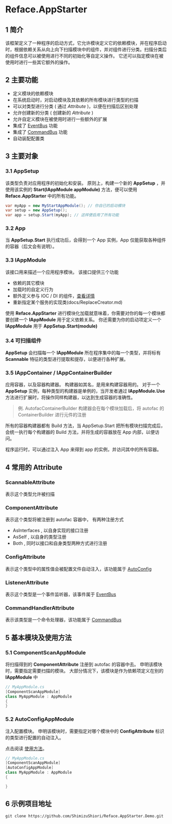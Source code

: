 # Reface.AppStarter

## 1 简介

该框架定义了一种程序的启动方式，它允许模块定义它的依赖模块，并在程序启动时，根据依赖关系从向上向下扫描模块中的组件，并对组件进行分类。扫描分类后的组件信息可以被使用进行不同的初始化等自定义操作。
它还可以指定模块在被使用时进行一些其它额外的操作。

## 2 主要功能

* 定义模块的依赖模块
* 在系统启动时，对启动模块及其依赖的所有模块进行类型的扫描
* 可以对类型进行分类 ( 通过 *Attribute* )，以便在扫描后区别处理
* 允许创建新的分类 ( 创建新的 *Attribute* )
* 允许自定义模块在被使用时进行一些额外的扩展
* 集成了 [EventBus] 功能
* 集成了 [CommandBus] 功能
* 自动装配配置类

## 3 主要对象

### 3.1 AppSetup

该类型负责对应用程序的初始化和安装。
原则上，构建一个新的 **AppSetup** ，并使用该实例的 **Start(IAppModule appModule)** 方法，便可以使用 **Reface.AppStarter** 中的所有功能。
```csharp
var myApp = new MyStartAppModule(); // 你自已的启动模块
var setup = new AppSetup();
var app = setup.Start(myApp); // 这样便启用了所有功能
```

### 3.2 App

当 **AppSetup.Start** 执行成功后，会得到一个 App 实例，App 仅能获取各种组件的容器（后文会有说明）。

### 3.3 IAppModule

该接口用来描述一个应用程序模块。
该接口提供三个功能

* 依赖的其它模块
* 加载时的自定义行为
* 额外定义参与 IOC / DI 的组件，[查看详情](docs/ComponentCreator.md)
* 重新指定某个服务的实现类(docs/ReplaceCreator.md)

使用 **Reface.AppStarter** 进行模块化加载就意味着，你需要对你的每一个模块都要创建一个 **IAppModule** 用于定义依赖关系。
你还需要为你的启动项定义一个 **IAppModule** 用于 **AppSetup.Start(module)**

### 3.4 可扫描组件

**AppSetup** 会扫描每一个 **IAppModule** 所在程序集中的每一个类型，并将标有 **Scannable** 特征的类型进行提取和提存，以便进行各种扩展。

### 3.5 IAppContainer / IAppContainerBuilder

应用容器，以及容器构建器。
构建器如其名，是用来构建容器用的。
对于一个 **AppSetup** 实例，每种类型的构建器是单例的，当开发者通过 **IAppModule.Use** 方法进行扩展时，将操作同样构建器，以达到生成容器的准确性。
> 例. AutofacContainerBuilder 构建器会在每个模块加载后，将 autofac 的 ContainerBuilder 进行元件的注册

所有的容器构建器都有 Build 方法，当 AppSetup.Start 把所有模块扫描完成后，会统一执行每个构建器的 Build 方法，并将生成的容器放在 App 内部，以便访问。

程序运行时，可以通过注入 App 来得到 app 的实例，并访问其中的所有容器。

## 4 常用的 Attribute

### ScannableAttribute

表示这个类型允许被扫描

### ComponentAttribute

表示这个类型将被注册到 autofac 容器中，
有两种注册方式
* AsInterfaces , 以自身实现的接口注册
* AsSelf , 以自身的类型注册
* Both , 同时以接口和自身类型两种方式进行注册

### ConfigAttribute

表示这个类型中的属性值会被配置文件自动注入，该功能属于 [AutoConfig][Config]

### ListenerAttribute

表示这个类型是一个事件监听器，该事件属于 [EventBus]

### CommandHandlerAttribute

表示该类型是一个命令处理器，该功能属于 [CommandBus]

## 5 基本模块及使用方法

### 5.1 ComponentScanAppModule

将扫描得到的 **ComponentAttribute** 注册到 autofac 的容器中去。
申明该模块时，需要指定需要扫描的模块。
大部分情况下，该模块是作为依赖项定义在别的 **IAppModule** 中
```csharp
// MyAppModule.cs
[ComponentScanAppModule]
class MyAppModule : AppModule
{
}
```

### 5.2 AutoConfigAppModule

注入配置模块。
申明该模块时，需要指定对哪个模块中的 **ConfigAttribute** 标识的类型进行配置的自动注入。

点击阅读 [使用方法][Config]。

```csharp
// MyAppModule.cs
[ComponentScanAppModule]
[AutoConfigAppModule]
class MyAppModule : AppModule
{

}
```

## 6 示例项目地址

```shell
git clone https://github.com/ShimizuShiori/Reface.AppStarter.Demo.git
```

[EventBus]: https://github.com/ShimizuShiori/EventBus
[CommandBus]: https://github.com/ShimizuShiori/Reface.CommandBus
[Config]: ./docs/AutoConfig.md